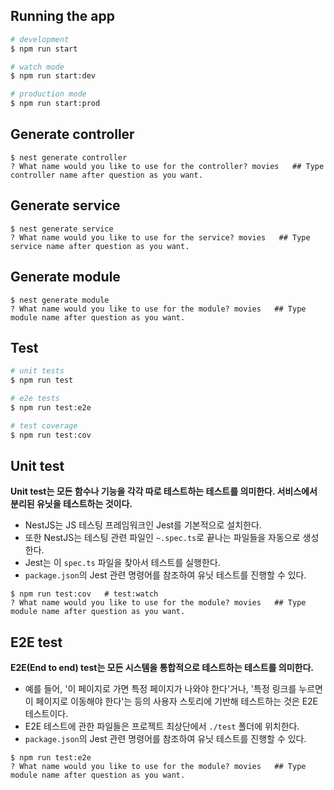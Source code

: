 ## Running the app

```bash
# development
$ npm run start

# watch mode
$ npm run start:dev

# production mode
$ npm run start:prod
```

## Generate controller
```
$ nest generate controller
? What name would you like to use for the controller? movies   ## Type controller name after question as you want.
```

## Generate service
```
$ nest generate service
? What name would you like to use for the service? movies   ## Type service name after question as you want.
```

## Generate module
```
$ nest generate module
? What name would you like to use for the module? movies   ## Type module name after question as you want.
```

## Test

```bash
# unit tests
$ npm run test

# e2e tests
$ npm run test:e2e

# test coverage
$ npm run test:cov
```

## Unit test
__Unit test는 모든 함수나 기능을 각각 따로 테스트하는 테스트를 의미한다. 서비스에서 분리된 유닛을 테스트하는 것이다.__
- NestJS는 JS 테스팅 프레임워크인 Jest를 기본적으로 설치한다.
- 또한 NestJS는 테스팅 관련 파일인 `~.spec.ts`로 끝나는 파일들을 자동으로 생성한다.
- Jest는 이 `spec.ts` 파일을 찾아서 테스트를 실행한다.
- `package.json`의 Jest 관련 명령어를 참조하여 유닛 테스트를 진행할 수 있다.
```
$ npm run test:cov   # test:watch
? What name would you like to use for the module? movies   ## Type module name after question as you want.
```

## E2E test
__E2E(End to end) test는 모든 시스템을 통합적으로 테스트하는 테스트를 의미한다.__
- 예를 들어, '이 페이지로 가면 특정 페이지가 나와야 한다'거나, '특정 링크를 누르면 이 페이지로 이동해야 한다'는 등의 사용자 스토리에 기반해 테스트하는 것은 E2E 테스트이다.
- E2E 테스트에 관한 파일들은 프로젝트 최상단에서 `./test` 폴더에 위치한다. 
- `package.json`의 Jest 관련 명령어를 참조하여 유닛 테스트를 진행할 수 있다.
```
$ npm run test:e2e
? What name would you like to use for the module? movies   ## Type module name after question as you want.
```
